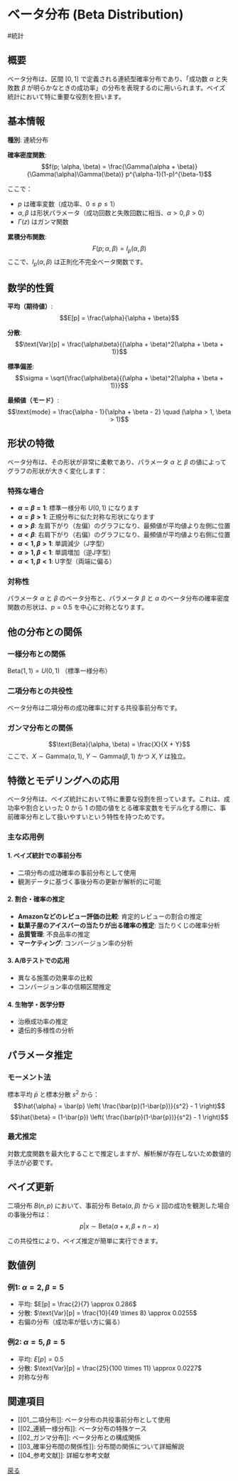 # ベータ分布 (Beta Distribution)

#統計 

## 概要

ベータ分布は、区間 $[0,1]$ で定義される連続型確率分布であり、「成功数 $\alpha$ と失敗数 $\beta$ が明らかなときの成功率」の分布を表現するのに用いられます。ベイズ統計において特に重要な役割を担います。

## 基本情報

**種別**: 連続分布

**確率密度関数**:
$$f(p; \alpha, \beta) = \frac{\Gamma(\alpha + \beta)}{\Gamma(\alpha)\Gamma(\beta)} p^{\alpha-1}(1-p)^{\beta-1}$$

ここで：
- $p$ は確率変数（成功率、$0 \leq p \leq 1$）
- $\alpha, \beta$ は形状パラメータ（成功回数と失敗回数に相当、$\alpha > 0, \beta > 0$）
- $\Gamma(z)$ はガンマ関数

**累積分布関数**:
$$F(p; \alpha, \beta) = I_p(\alpha, \beta)$$
ここで、$I_p(\alpha, \beta)$ は正則化不完全ベータ関数です。

## 数学的性質

**平均（期待値）**: 
$$E[p] = \frac{\alpha}{\alpha + \beta}$$

**分散**: 
$$\text{Var}[p] = \frac{\alpha\beta}{(\alpha + \beta)^2(\alpha + \beta + 1)}$$

**標準偏差**: 
$$\sigma = \sqrt{\frac{\alpha\beta}{(\alpha + \beta)^2(\alpha + \beta + 1)}}$$

**最頻値（モード）**: 
$$\text{mode} = \frac{\alpha - 1}{\alpha + \beta - 2} \quad (\alpha > 1, \beta > 1)$$

## 形状の特徴

ベータ分布は、その形状が非常に柔軟であり、パラメータ $\alpha$ と $\beta$ の値によってグラフの形状が大きく変化します：

### 特殊な場合

- **$\alpha = \beta = 1$**: 標準一様分布 $U(0,1)$ になります
- **$\alpha = \beta > 1$**: 正規分布に似た対称な形状になります
- **$\alpha > \beta$**: 左肩下がり（左偏）のグラフになり、最頻値が平均値より左側に位置
- **$\alpha < \beta$**: 右肩下がり（右偏）のグラフになり、最頻値が平均値より右側に位置
- **$\alpha < 1, \beta > 1$**: 単調減少（J字型）
- **$\alpha > 1, \beta < 1$**: 単調増加（逆J字型）
- **$\alpha < 1, \beta < 1$**: U字型（両端に偏る）

### 対称性

パラメータ $\alpha$ と $\beta$ のベータ分布と、パラメータ $\beta$ と $\alpha$ のベータ分布の確率密度関数の形状は、$p = 0.5$ を中心に対称となります。

## 他の分布との関係

### 一様分布との関係
$\text{Beta}(1, 1) = U(0, 1)$ （標準一様分布）

### 二項分布との共役性
ベータ分布は二項分布の成功確率に対する共役事前分布です。

### ガンマ分布との関係
$$\text{Beta}(\alpha, \beta) = \frac{X}{X + Y}$$
ここで、$X \sim \text{Gamma}(\alpha, 1)$, $Y \sim \text{Gamma}(\beta, 1)$ かつ $X, Y$ は独立。

## 特徴とモデリングへの応用

ベータ分布は、ベイズ統計において特に重要な役割を担っています。これは、成功率や割合といった $0$ から $1$ の間の値をとる確率変数をモデル化する際に、事前確率分布として扱いやすいという特性を持つためです。

### 主な応用例

#### 1. ベイズ統計での事前分布
- 二項分布の成功確率の事前分布として使用
- 観測データに基づく事後分布の更新が解析的に可能

#### 2. 割合・確率の推定
- **Amazonなどのレビュー評価の比較**: 肯定的レビューの割合の推定
- **駄菓子屋のアイスバーの当たりが出る確率の推定**: 当たりくじの確率分析
- **品質管理**: 不良品率の推定
- **マーケティング**: コンバージョン率の分析

#### 3. A/Bテストでの応用
- 異なる施策の効果率の比較
- コンバージョン率の信頼区間推定

#### 4. 生物学・医学分野
- 治療成功率の推定
- 遺伝的多様性の分析

## パラメータ推定

### モーメント法
標本平均 $\bar{p}$ と標本分散 $s^2$ から：
$$\hat{\alpha} = \bar{p} \left( \frac{\bar{p}(1-\bar{p})}{s^2} - 1 \right)$$
$$\hat{\beta} = (1-\bar{p}) \left( \frac{\bar{p}(1-\bar{p})}{s^2} - 1 \right)$$

### 最尤推定
対数尤度関数を最大化することで推定しますが、解析解が存在しないため数値的手法が必要です。

## ベイズ更新

二項分布 $B(n, p)$ において、事前分布 $\text{Beta}(\alpha, \beta)$ から $x$ 回の成功を観測した場合の事後分布は：
$$p | x \sim \text{Beta}(\alpha + x, \beta + n - x)$$

この共役性により、ベイズ推定が簡単に実行できます。

## 数値例

### 例1: $\alpha = 2, \beta = 5$
- 平均: $E[p] = \frac{2}{7} \approx 0.286$
- 分散: $\text{Var}[p] = \frac{10}{49 \times 8} \approx 0.0255$
- 右偏の分布（成功率が低い方に偏る）

### 例2: $\alpha = 5, \beta = 5$
- 平均: $E[p] = 0.5$
- 分散: $\text{Var}[p] = \frac{25}{100 \times 11} \approx 0.0227$
- 対称な分布

## 関連項目

- [[01_二項分布]]: ベータ分布の共役事前分布として使用
- [[02_連続一様分布]]: ベータ分布の特殊ケース
- [[02_ガンマ分布]]: ベータ分布との構成関係
- [[03_確率分布間の関係性]]: 分布間の関係について詳細解説
- [[04_参考文献]]: 詳細な参考文献

[戻る](00_確率分布一覧.md)
